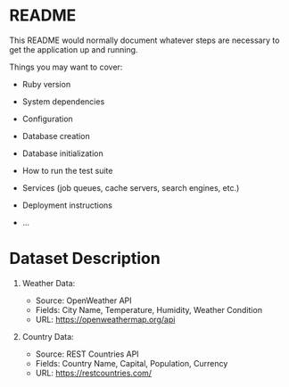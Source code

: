 # README

This README would normally document whatever steps are necessary to get the
application up and running.

Things you may want to cover:

* Ruby version

* System dependencies

* Configuration

* Database creation

* Database initialization

* How to run the test suite

* Services (job queues, cache servers, search engines, etc.)

* Deployment instructions

* ...
# Dataset Description
1. Weather Data:
   - Source: OpenWeather API
   - Fields: City Name, Temperature, Humidity, Weather Condition
   - URL: https://openweathermap.org/api

2. Country Data:
   - Source: REST Countries API
   - Fields: Country Name, Capital, Population, Currency
   - URL: https://restcountries.com/
